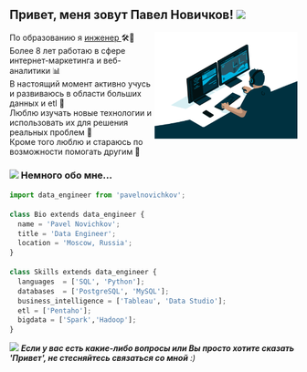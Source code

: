 <h2> Привет, меня зовут Павел Новичков! <img src="https://media.giphy.com/media/mGcNjsfWAjY5AEZNw6/giphy.gif" width="50"></h2>
<img align='right' src="img/code.gif" width="250">
<p>По образованию я <a href="https://mf.bmstu.ru/info/faculty/kf/">инженер </a>🛠️🚀 </br>
Более 8 лет работаю в сфере интернет-маркетинга и веб-аналитики 📊 </br>
В настоящий момент активно учусь и развиваюсь в области больших данных и etl 🧰</br>
Люблю изучать новые технологии и использовать их для решения реальных проблем 🎯 </br>
Кроме того люблю и стараюсь по возможности помогать другим 💬</br>


</p>

<h3> <img src="https://media.giphy.com/media/VgCDAzcKvsR6OM0uWg/giphy.gif" width="50">  Немного обо мне...  </h3>

```python
import data_engineer from 'pavelnovichkov';

class Bio extends data_engineer {
  name = 'Pavel Novichkov';
  title = 'Data Engineer';
  location = 'Moscow, Russia';
}

class Skills extends data_engineer {
  languages  = ['SQL', 'Python'];
  databases  = ['PostgreSQL', 'MySQL'];
  business_intelligence = ['Tableau', 'Data Studio'];
  etl = ['Pentaho'];
  bigdata = ['Spark','Hadoop'];
}
```

<img src="https://media.giphy.com/media/LnQjpWaON8nhr21vNW/giphy.gif" width="60"> <em><b>Если у вас есть какие-либо вопросы или Вы просто хотите сказать 'Привет', не стесняйтесь связаться со мной</b> :)</em>
